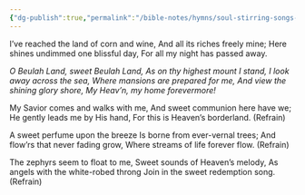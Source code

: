 ```yaml
---
{"dg-publish":true,"permalink":"/bible-notes/hymns/soul-stirring-songs-and-hymns/beulah-land/","title":"Beulah Land"}
---
```



I’ve reached the land of corn and wine,
And all its riches freely mine;
Here shines undimmed one blissful day,
For all my night has passed away.

*O Beulah Land, sweet Beulah Land,
As on thy highest mount I stand,
I look away across the sea,
Where mansions are prepared for me,
And view the shining glory shore,
My Heav’n, my home forevermore!*

My Savior comes and walks with me,
And sweet communion here have we;
He gently leads me by His hand,
For this is Heaven’s borderland. (Refrain)

A sweet perfume upon the breeze
Is borne from ever-vernal trees;
And flow’rs that never fading grow,
Where streams of life forever flow. (Refrain)

The zephyrs seem to float to me,
Sweet sounds of Heaven’s melody,
As angels with the white-robed throng
Join in the sweet redemption song. (Refrain)